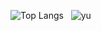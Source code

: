 ![Top Langs](https://github-readme-stats.vercel.app/api/top-langs/?username=bmai1&layout=compact&theme=dracula) &nbsp;
![yu](https://github.com/bmai1/bmai1/assets/104703637/743ba0ef-748b-419f-85f7-ee9a33910a86) 


